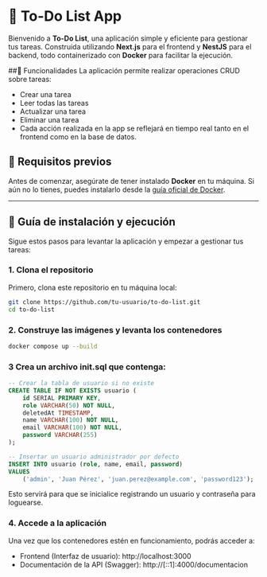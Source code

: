 # 🚀 To-Do List App

Bienvenido a **To-Do List**, una aplicación simple y eficiente para gestionar tus tareas. Construida utilizando **Next.js** para el frontend y **NestJS** para el backend, todo containerizado con **Docker** para facilitar la ejecución.

##📝 Funcionalidades
La aplicación permite realizar operaciones CRUD sobre tareas:

- Crear una tarea
- Leer todas las tareas
- Actualizar una tarea
- Eliminar una tarea
- Cada acción realizada en la app se reflejará en tiempo real tanto en el frontend como en la base de datos.


## 🔧 Requisitos previos

Antes de comenzar, asegúrate de tener instalado **Docker** en tu máquina. Si aún no lo tienes, puedes instalarlo desde la [guía oficial de Docker](https://docs.docker.com/get-docker/).

---

## 🏁 Guía de instalación y ejecución

Sigue estos pasos para levantar la aplicación y empezar a gestionar tus tareas:

### 1. Clona el repositorio

Primero, clona este repositorio en tu máquina local:

```bash
git clone https://github.com/tu-usuario/to-do-list.git
cd to-do-list
```
### 2. Construye las imágenes y levanta los contenedores
```bash
docker compose up --build
```
### 3 Crea un archivo init.sql que contenga:
```SQL
-- Crear la tabla de usuario si no existe
CREATE TABLE IF NOT EXISTS usuario (
    id SERIAL PRIMARY KEY,
    role VARCHAR(50) NOT NULL,
    deletedAt TIMESTAMP,
    name VARCHAR(100) NOT NULL,
    email VARCHAR(100) NOT NULL,
    password VARCHAR(255)
);

-- Insertar un usuario administrador por defecto
INSERT INTO usuario (role, name, email, password)
VALUES 
    ('admin', 'Juan Pérez', 'juan.perez@example.com', 'password123');
```

Esto servirá para que se inicialice registrando un usuario y contraseña para loguearse.

### 4. Accede a la aplicación

Una vez que los contenedores estén en funcionamiento, podrás acceder a:

- Frontend (Interfaz de usuario): http://localhost:3000
- Documentación de la API (Swagger): http://[::1]:4000/documentacion


